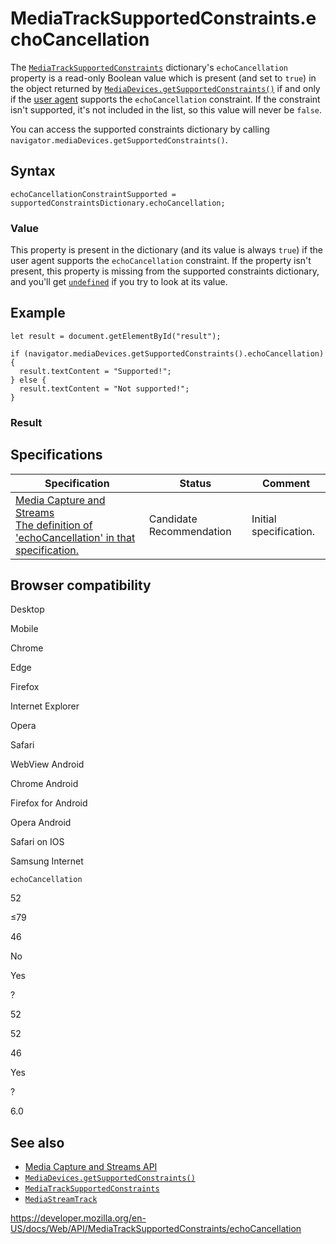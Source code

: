 # MediaTrackSupportedConstraints.echoCancellation

The [`MediaTrackSupportedConstraints`](../mediatracksupportedconstraints) dictionary's `echoCancellation` property is a read-only Boolean value which is present (and set to `true`) in the object returned by [`MediaDevices.getSupportedConstraints()`](../mediadevices/getsupportedconstraints) if and only if the [user agent](https://developer.mozilla.org/en-US/docs/Glossary/User_agent) supports the `echoCancellation` constraint. If the constraint isn't supported, it's not included in the list, so this value will never be `false`.

You can access the supported constraints dictionary by calling `navigator.mediaDevices.getSupportedConstraints()`.

## Syntax

    echoCancellationConstraintSupported = supportedConstraintsDictionary.echoCancellation;

### Value

This property is present in the dictionary (and its value is always `true`) if the user agent supports the `echoCancellation` constraint. If the property isn't present, this property is missing from the supported constraints dictionary, and you'll get [`undefined`](https://developer.mozilla.org/en-US/docs/Web/JavaScript/Reference/Global_Objects/undefined) if you try to look at its value.

## Example

    let result = document.getElementById("result");

    if (navigator.mediaDevices.getSupportedConstraints().echoCancellation) {
      result.textContent = "Supported!";
    } else {
      result.textContent = "Not supported!";
    }

### Result

## Specifications

<table><thead><tr class="header"><th>Specification</th><th>Status</th><th>Comment</th></tr></thead><tbody><tr class="odd"><td><a href="https://w3c.github.io/mediacapture-main/#dom-mediatracksupportedconstraints-echocancellation">Media Capture and Streams<br />
<span class="small">The definition of 'echoCancellation' in that specification.</span></a></td><td><span class="spec-cr">Candidate Recommendation</span></td><td>Initial specification.</td></tr></tbody></table>

## Browser compatibility

Desktop

Mobile

Chrome

Edge

Firefox

Internet Explorer

Opera

Safari

WebView Android

Chrome Android

Firefox for Android

Opera Android

Safari on IOS

Samsung Internet

`echoCancellation`

52

≤79

46

No

Yes

?

52

52

46

Yes

?

6.0

## See also

- [Media Capture and Streams API](../media_streams_api)
- [`MediaDevices.getSupportedConstraints()`](../mediadevices/getsupportedconstraints)
- [`MediaTrackSupportedConstraints`](../mediatracksupportedconstraints)
- [`MediaStreamTrack`](../mediastreamtrack)

<a href="https://developer.mozilla.org/en-US/docs/Web/API/MediaTrackSupportedConstraints/echoCancellation" class="_attribution-link">https://developer.mozilla.org/en-US/docs/Web/API/MediaTrackSupportedConstraints/echoCancellation</a>
